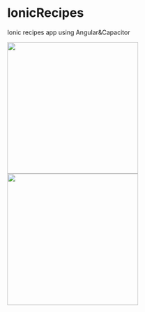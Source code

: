 # IonicRecipes
Ionic recipes app using Angular&Capacitor

<img src="https://user-images.githubusercontent.com/19710492/98941853-c96ec780-24f5-11eb-8b27-00c39f206129.png" width="300" />
<img src="https://user-images.githubusercontent.com/19710492/98941864-cecc1200-24f5-11eb-9fa6-f77dc16e2579.png" width="300" />
